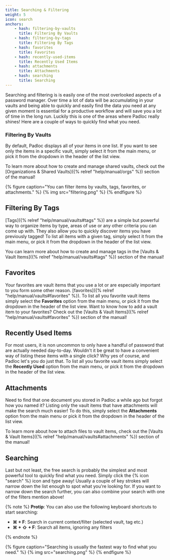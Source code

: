 ```yaml
---
title: Searching & Filtering
weight: 5
icon: search
anchors:
    - hash: filtering-by-vaults
      title: Filtering By Vaults
    - hash: filtering-by-tags
      title: Filtering By Tags
    - hash: favorites
      title: Favorites
    - hash: recently-used-items
      title: Recently Used Items
    - hash: attachments
      title: Attachments
    - hash: searching
      title: Searching
---
```


Searching and filtering is is easily one of the most overlooked aspects of a
password manager. Over time a lot of data will be accumulating in your vaults
and being able to quickly and easily find the data you need at any given moment
is essential for a productive workflow and will save you a lot of time in the
long run. Luckily this is one of the areas where Padloc really shines! Here are
a couple of ways to quickly find what you need.

### Filtering By Vaults

By default, Padloc displays all of your items in one list. If you want to see
only the items in a specific vault, simply select it from the main menu, or pick
it from the dropdown in the header of the list view.

To learn more about how to create and manage shared vaults, check out the
[Organizations & Shared Vaults]({% relref "help/manual/orgs" %}) section of the
manual!

{% figure caption="You can filter items by vaults, tags, favorites, or attachments." %}
{% img src="filtering.png" %} {% endfigure %}

## Filtering By Tags

[Tags]({% relref "help/manual/vaults#tags" %}) are a simple but powerful way to
organize items by type, areas of use or any other criteria you can come up with.
They also allow you to quickly discover items you have previously tagged! To
list all items with a given tag, simply select it from the main menu, or pick it
from the dropdown in the header of the list view.

You can learn more about how to create and manage tags in the [Vaults & Vault
Items]({% relref "help/manual/vaults#tags" %}) section of the manual!

## Favorites

Your favorites are vault items that you use a lot or are especially important to
you form some other reason.
[favorites]({% relref "help/manual/vaults#favorites" %}). To list all you
favorite vault items simply select the **Favorites** option from the main menu,
or pick it from the dropdown in the header of the list view. Want to know how to
add a vault item to your favorites? Check out the [Vaults & Vault
Items]({% relref "help/manual/vaults#favorites" %}) section of the manual!

## Recently Used Items

For most users, it is non uncommon to only have a handful of password that are
actually needed day-to-day. Wouldn't it be great to have a convenient way of
listing these items with a single click? Why yes of course, and Padloc let's you
do just that. To list all you favorite vault items simply select the **Recently
Used** option from the main menu, or pick it from the dropdown in the header of
the list view.

## Attachments

Need to find that one document you stored in Padloc a while ago but forgot how
you named it? Listing only the vault items that have attachments will make the
search much easier! To do this, simply select the **Attachments** option from
the main menu or pick it from the dropdown in the header of the list view.

To learn more about how to attach files to vault items, check out the [Vaults &
Vault Items]({% relref "help/manual/vaults#attachments" %}) section of the
manual!

## Searching

Last but not least, the free search is probably the simplest and most powerful
tool to quickly find what you need. Simply click the {% icon "search" %} icon
and type away! Usually a couple of key strokes will narrow down the list enough
to spot what you're looking for. If you want to narrow down the search further,
you can also combine your search with one of the filters mention above!

{% note %} **Protip**: You can also use the following keyboard shortcuts to
start searching:

-   **⌘ + F**: Search in current context/filter (selected vault, tag etc.)
-   **⌘ + ⇧ + F**: Search all items, ignoring any filters

{% endnote %}

{% figure caption="Searching is usually the fastest way to find what you need." %}
{% img src="searching.png" %} {% endfigure %}
